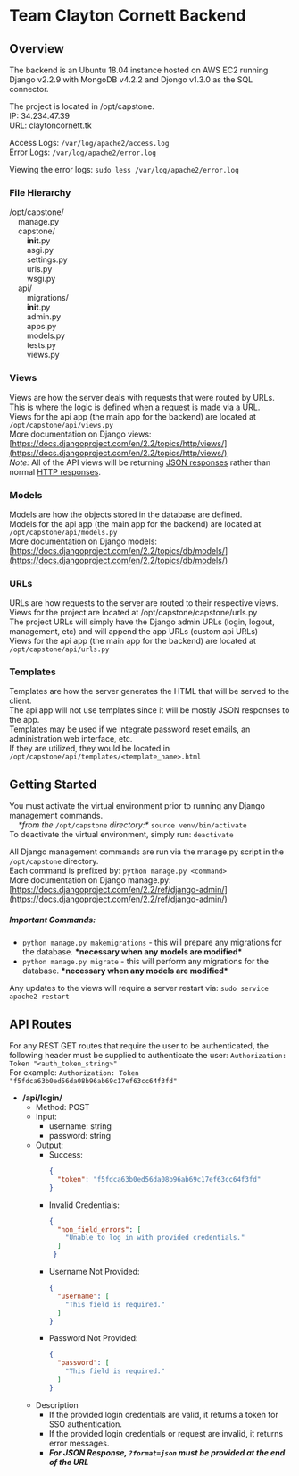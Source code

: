 # Team Clayton Cornett Backend
## Overview
The backend is an Ubuntu 18.04 instance hosted on AWS EC2 running Django v2.2.9 with MongoDB v4.2.2 and Djongo v1.3.0 as the SQL connector.

The project is located in /opt/capstone.  
IP: 34.234.47.39  
URL: claytoncornett.tk  

Access Logs: `/var/log/apache2/access.log`  
Error Logs: `/var/log/apache2/error.log`  

Viewing the error logs: `sudo less /var/log/apache2/error.log`  

### File Hierarchy

/opt/capstone/  
    manage.py  
    capstone/  
        __init__.py  
        asgi.py  
        settings.py  
        urls.py  
        wsgi.py  
    api/  
        migrations/  
        __init__.py  
        admin.py  
        apps.py  
        models.py  
        tests.py  
        views.py  

### Views
Views are how the server deals with requests that were routed by URLs. This is where the logic is defined when a request is made via a URL.  
Views for the api app (the main app for the backend) are located at `/opt/capstone/api/views.py`  
More documentation on Django views: [https://docs.djangoproject.com/en/2.2/topics/http/views/](https://docs.djangoproject.com/en/2.2/topics/http/views/)  
*Note:* All of the API views will be returning [JSON responses](https://docs.djangoproject.com/en/2.2/ref/request-response/#jsonresponse-objects) rather than normal [HTTP responses](https://docs.djangoproject.com/en/2.2/ref/request-response/#django.http.HttpResponse).

### Models
Models are how the objects stored in the database are defined.  
Models for the api app (the main app for the backend) are located at `/opt/capstone/api/models.py`  
More documentation on Django models: [https://docs.djangoproject.com/en/2.2/topics/db/models/](https://docs.djangoproject.com/en/2.2/topics/db/models/)

### URLs
URLs are how requests to the server are routed to their respective views.  
Views for the project are located at /opt/capstone/capstone/urls.py  
The project URLs will simply have the Django admin URLs (login, logout, management, etc) and will append the app URLs (custom api URLs)  
Views for the api app (the main app for the backend) are located at `/opt/capstone/api/urls.py`  

### Templates
Templates are how the server generates the HTML that will be served to the client.  
The api app will not use templates since it will be mostly JSON responses to the app.  
Templates may be used if we integrate password reset emails, an administration web interface, etc.  
If they are utilized, they would be located in `/opt/capstone/api/templates/<template_name>.html`

## Getting Started
You must activate the virtual environment prior to running any Django management commands.  
    *&ast;from the* `/opt/capstone` *directory:&ast;* `source venv/bin/activate`  
To deactivate the virtual environment, simply run: `deactivate`  

All Django management commands are run via the manage.py script in the `/opt/capstone` directory.  
Each command is prefixed by: `python manage.py <command>`  
More documentation on Django manage.py: [https://docs.djangoproject.com/en/2.2/ref/django-admin/](https://docs.djangoproject.com/en/2.2/ref/django-admin/)  

##### Important Commands:
* `python manage.py makemigrations` - this will prepare any migrations for the database. **&ast;necessary when any models are modified&ast;**
* `python manage.py migrate` - this will perform any migrations for the database. **&ast;necessary when any models are modified&ast;**  

Any updates to the views will require a server restart via: `sudo service apache2 restart`  

## API Routes
For any REST GET routes that require the user to be authenticated, the following header must be supplied to authenticate the user: `Authorization: Token "<auth_token_string>"`  
For example: `Authorization: Token "f5fdca63b0ed56da08b96ab69c17ef63cc64f3fd"`  

* **/api/login/**  
  * Method: POST  
  * Input:  
    * username: string  
    * password: string  
  * Output:  
    * Success:  
       ```json
       {
         "token": "f5fdca63b0ed56da08b96ab69c17ef63cc64f3fd"
       }
       ```  
    * Invalid Credentials:  
      ```json
      {
        "non_field_errors": [
          "Unable to log in with provided credentials."
        ]
       }
       ```
    * Username Not Provided:  
      ```json
      {
        "username": [
          "This field is required."
        ]
      }
      ```
    * Password Not Provided:  
      ```json
      {
        "password": [
          "This field is required."
        ]
      }
      ```
  * Description  
    * If the provided login credentials are valid, it returns a token for SSO authentication.  
    * If the provided login credentials or request are invalid, it returns error messages.  
    * ***For JSON Response, `?format=json` must be provided at the end of the URL***  
